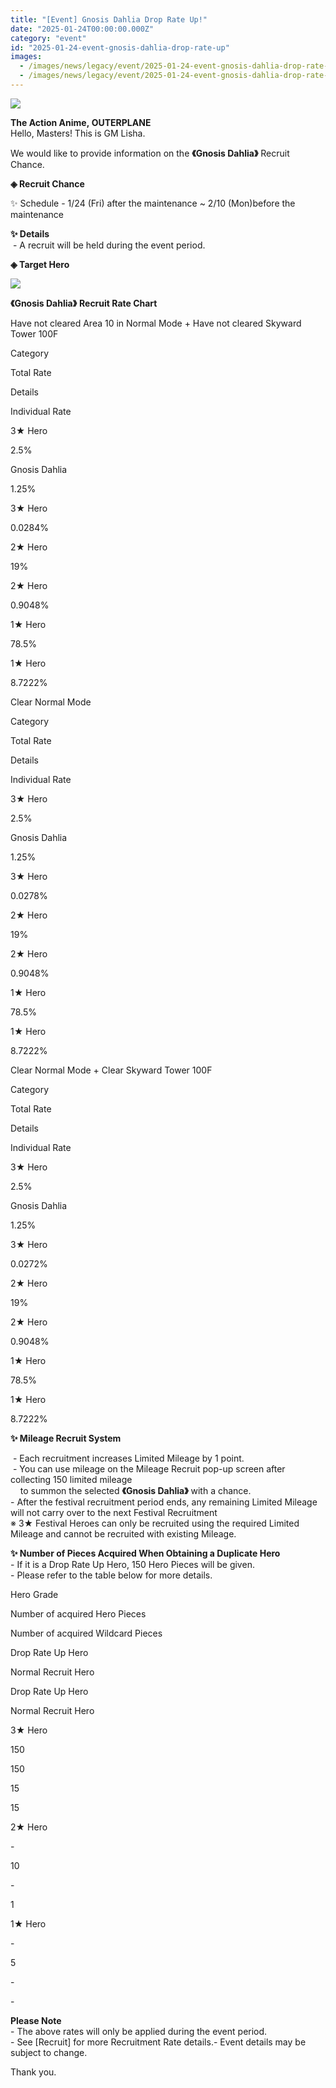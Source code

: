 ```yaml
---
title: "[Event] Gnosis Dahlia Drop Rate Up!"
date: "2025-01-24T00:00:00.000Z"
category: "event"
id: "2025-01-24-event-gnosis-dahlia-drop-rate-up"
images:
  - /images/news/legacy/event/2025-01-24-event-gnosis-dahlia-drop-rate-up/34e8c07059514b98a77e6581df0e5889.webp
  - /images/news/legacy/event/2025-01-24-event-gnosis-dahlia-drop-rate-up/c4e6d4daff974a9092f81642c39c6945.webp
---
```


![](/images/news/legacy/event/2025-01-24-event-gnosis-dahlia-drop-rate-up/34e8c07059514b98a77e6581df0e5889.webp)  

  
**The Action Anime, OUTERPLANE**  
Hello, Masters! This is GM Lisha.  

We would like to provide information on the **《Gnosis Dahlia》** Recruit Chance.

**◈ Recruit Chance**  
  
✨ Schedule - 1/24 (Fri) after the maintenance ~ 2/10 (Mon)before the maintenance 

**✨ Details**  
 - A recruit will be held during the event period. 

**◈ Target Hero**

![](/images/news/legacy/event/2025-01-24-event-gnosis-dahlia-drop-rate-up/c4e6d4daff974a9092f81642c39c6945.webp)  
  
**《Gnosis Dahlia》** **Recruit Rate Chart**

  
Have not cleared Area 10 in Normal Mode + Have not cleared Skyward Tower 100F

Category

Total Rate

Details

Individual Rate

3★ Hero

2.5%

Gnosis Dahlia

1.25%

3★ Hero

0.0284%

2★ Hero

19%

2★ Hero

0.9048%

1★ Hero

78.5%

1★ Hero

8.7222%

  
Clear Normal Mode

Category

Total Rate

Details

Individual Rate

3★ Hero

2.5%

Gnosis Dahlia

1.25%

3★ Hero

0.0278%

2★ Hero

19%

2★ Hero

0.9048%

1★ Hero

78.5%

1★ Hero

8.7222%

  
Clear Normal Mode + Clear Skyward Tower 100F  

Category

Total Rate

Details

Individual Rate

3★ Hero

2.5%

Gnosis Dahlia

1.25%

3★ Hero

0.0272%

2★ Hero

19%

2★ Hero

0.9048%

1★ Hero

78.5%

1★ Hero

8.7222%

**✨ Mileage Recruit System**

 - Each recruitment increases Limited Mileage by 1 point.  
 - You can use mileage on the Mileage Recruit pop-up screen after collecting 150 limited mileage   
    to summon the selected **《Gnosis Dahlia》** with a chance.  
\- After the festival recruitment period ends, any remaining Limited Mileage will not carry over to the next Festival Recruitment   
※ 3★ Festival Heroes can only be recruited using the required Limited Mileage and cannot be recruited with existing Mileage.

**✨ Number of Pieces Acquired When Obtaining a Duplicate Hero**  
\- If it is a Drop Rate Up Hero, 150 Hero Pieces will be given.  
\- Please refer to the table below for more details. 

Hero Grade

Number of acquired Hero Pieces

Number of acquired Wildcard Pieces

Drop Rate Up Hero

Normal Recruit Hero

Drop Rate Up Hero

Normal Recruit Hero

3★ Hero

150

150

15

15

2★ Hero

\-

10

\-

1

1★ Hero

\-

5

\-

\-

**Please Note**  
\- The above rates will only be applied during the event period.  
\- See \[Recruit\] for more Recruitment Rate details.- Event details may be subject to change.

Thank you.
